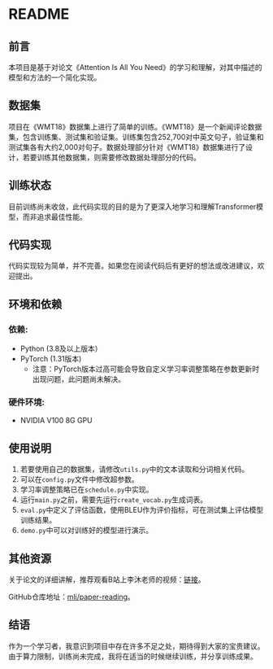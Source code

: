 # README

## 前言
本项目是基于对论文《Attention Is All You Need》的学习和理解，对其中描述的模型和方法的一个简化实现。

## 数据集
项目在《WMT18》数据集上进行了简单的训练。《WMT18》是一个新闻评论数据集，包含训练集、测试集和验证集。训练集包含252,700对中英文句子，验证集和测试集各有大约2,000对句子。数据处理部分针对《WMT18》数据集进行了设计，若要训练其他数据集，则需要修改数据处理部分的代码。

## 训练状态
目前训练尚未收敛，此代码实现的目的是为了更深入地学习和理解Transformer模型，而非追求最佳性能。

## 代码实现
代码实现较为简单，并不完善。如果您在阅读代码后有更好的想法或改进建议，欢迎提出。

## 环境和依赖
### 依赖:
- Python (3.8及以上版本）
- PyTorch (1.31版本)
  - 注意：PyTorch版本过高可能会导致自定义学习率调整策略在参数更新时出现问题，此问题尚未解决。

### 硬件环境:
- NVIDIA V100 8G GPU

## 使用说明
1. 若要使用自己的数据集，请修改`utils.py`中的文本读取和分词相关代码。
2. 可以在`config.py`文件中修改超参数。
3. 学习率调整策略已在`schedule.py`中实现。
5. 运行`main.py`之前，需要先运行`create_vocab.py`生成词表。
6. `eval.py`中定义了评估函数，使用BLEU作为评价指标，可在测试集上评估模型训练结果。
7. `demo.py`中可以对训练好的模型进行演示。

## 其他资源
关于论文的详细讲解，推荐观看B站上李沐老师的视频：[链接](https://www.bilibili.com/video/BV1pu411o7BE/)。

GitHub仓库地址：[mli/paper-reading](https://github.com/mli/paper-reading)。

## 结语
作为一个学习者，我意识到项目中存在许多不足之处，期待得到大家的宝贵建议。由于算力限制，训练尚未完成，我将在适当的时候继续训练，并分享训练成果。


